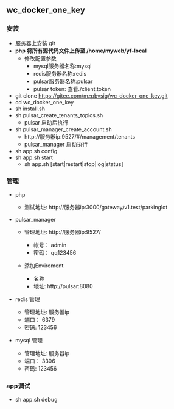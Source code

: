 ## wc_docker_one_key

### 安装
-  服务器上安装 git
-  **php 将所有源代码文件上传至 /home/myweb/yf-local**
   - 修改配置参数
      - mysql服务器名称:mysql
      - redis服务器名称:redis
      - pulsar服务器名称:pulsar
      - pulsar token: 查看./client.token
-  git clone https://gitee.com/mzpbvsig/wc_docker_one_key.git
- cd wc_docker_one_key
-  sh install.sh
-  sh pulsar_create_tenants_topics.sh
   - pulsar 启动后执行
-  sh pulsar_manager_create_account.sh 
   - http://服务器ip:9527/#/management/tenants
   - pulsar_manager 启动执行
-  sh app.sh config
-  sh app.sh start
    -  sh app.sh [start|restart|stop|log|status]



### 管理

- php 
    - 测试地址: http://服务器ip:3000/gateway/v1.test/parkinglot

- pulsar_manager
    - 管理地址:  http://服务器ip:9527/
        - 帐号： admin
        - 密码： qq123456

    - 添加Enviroment
        - 名称
        - 地址: http://pulsar:8080

- redis 管理
    - 管理地址:  服务器ip   
    - 端口： 6379
    - 密码:  123456

- mysql 管理
    - 管理地址:  服务器ip   
    - 端口： 3306
    - 密码:  123456


### app调试

- sh app.sh debug